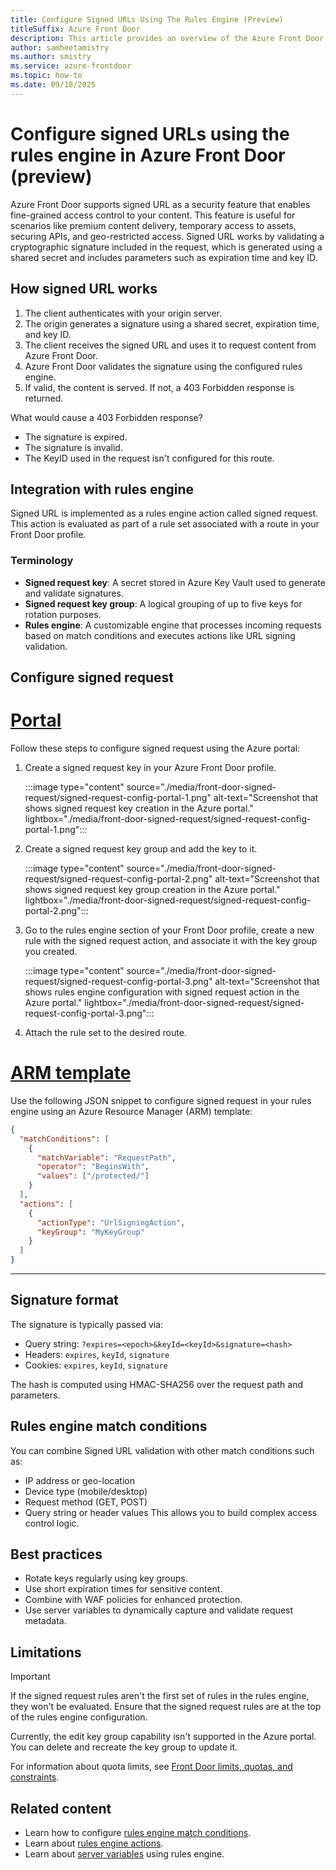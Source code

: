 ```yaml
---
title: Configure Signed URLs Using The Rules Engine (Preview)
titleSuffix: Azure Front Door
description: This article provides an overview of the Azure Front Door signed URL feature.
author: samheetamistry
ms.author: smistry
ms.service: azure-frontdoor
ms.topic: how-to
ms.date: 09/18/2025
---
```


# Configure signed URLs using the rules engine in Azure Front Door (preview)

Azure Front Door supports signed URL as a security feature that enables fine-grained access control to your content. This feature is useful for scenarios like premium content delivery, temporary access to assets, securing APIs, and geo-restricted access. Signed URL works by validating a cryptographic signature included in the request, which is generated using a shared secret and includes parameters such as expiration time and key ID.

## How signed URL works

1. The client authenticates with your origin server.
1. The origin generates a signature using a shared secret, expiration time, and key ID.
1. The client receives the signed URL and uses it to request content from Azure Front Door.
1. Azure Front Door validates the signature using the configured rules engine.
1. If valid, the content is served. If not, a 403 Forbidden response is returned.

What would cause a 403 Forbidden response?

- The signature is expired.
- The signature is invalid.
- The KeyID used in the request isn't configured for this route.

## Integration with rules engine

Signed URL is implemented as a rules engine action called signed request. This action is evaluated as part of a rule set associated with a route in your Front Door profile.

### Terminology

* **Signed request key**: A secret stored in Azure Key Vault used to generate and validate signatures.
* **Signed request key group**: A logical grouping of up to five keys for rotation purposes.
* **Rules engine**: A customizable engine that processes incoming requests based on match conditions and executes actions like URL signing validation.

## Configure signed request

# [**Portal**](#tab/portal)

Follow these steps to configure signed request using the Azure portal:

1. Create a signed request key in your Azure Front Door profile.

    :::image type="content" source="./media/front-door-signed-request/signed-request-config-portal-1.png" alt-text="Screenshot that shows signed request key creation in the Azure portal." lightbox="./media/front-door-signed-request/signed-request-config-portal-1.png":::

1. Create a signed request key group and add the key to it.

    :::image type="content" source="./media/front-door-signed-request/signed-request-config-portal-2.png" alt-text="Screenshot that shows signed request key group creation in the Azure portal." lightbox="./media/front-door-signed-request/signed-request-config-portal-2.png":::

1. Go to the rules engine section of your Front Door profile, create a new rule with the signed request action, and associate it with the key group you created.

    :::image type="content" source="./media/front-door-signed-request/signed-request-config-portal-3.png" alt-text="Screenshot that shows rules engine configuration with signed request action in the Azure portal." lightbox="./media/front-door-signed-request/signed-request-config-portal-3.png":::

1. Attach the rule set to the desired route.

# [**ARM template**](#tab/arm)

Use the following JSON snippet to configure signed request in your rules engine using an Azure Resource Manager (ARM) template:

```json
{
  "matchConditions": [
    {
      "matchVariable": "RequestPath",
      "operator": "BeginsWith",
      "values": ["/protected/"]
    }
  ],
  "actions": [
    {
      "actionType": "UrlSigningAction",
      "keyGroup": "MyKeyGroup"
    }
  ]
}
```

---

## Signature format

The signature is typically passed via:

- Query string: `?expires=<epoch>&keyId=<keyId>&signature=<hash>`
- Headers: `expires`, `keyId`, `signature`
- Cookies: `expires`, `keyId`, `signature`

The hash is computed using HMAC-SHA256 over the request path and parameters.

## Rules engine match conditions

You can combine Signed URL validation with other match conditions such as:

- IP address or geo-location
- Device type (mobile/desktop)
- Request method (GET, POST)
- Query string or header values
This allows you to build complex access control logic.

## Best practices

- Rotate keys regularly using key groups.
- Use short expiration times for sensitive content.
- Combine with WAF policies for enhanced protection.
- Use server variables to dynamically capture and validate request metadata.

## Limitations

> [!IMPORTANT]
> If the signed request rules aren't the first set of rules in the rules engine, they won't be evaluated. Ensure that the signed request rules are at the top of the rules engine configuration.

Currently, the edit key group capability isn't supported in the Azure portal. You can delete and recreate the key group to update it.

For information about quota limits, see [Front Door limits, quotas, and constraints](/azure/azure-resource-manager/management/azure-subscription-service-limits#azure-front-door-standard-and-premium-service-limits).

## Related content

- Learn how to configure [rules engine match conditions](/azure/frontdoor/rules-match-conditions).
- Learn about [rules engine actions](/azure/frontdoor/front-door-rules-engine-actions).
- Learn about [server variables](/azure/frontdoor/rule-set-server-variables) using rules engine.
